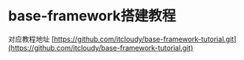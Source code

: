 # base-framework搭建教程

对应教程地址 [https://github.com/itcloudy/base-framework-tutorial.git](https://github.com/itcloudy/base-framework-tutorial.git)